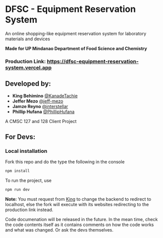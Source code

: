 # DFSC - Equipment Reservation System
An online shopping-like equipment reservation system for laboratory materials and devices

**Made for UP Mindanao Department of Food Science and Chemistry**
### Production Link: https://dfsc-equipment-reservation-system.vercel.app

## Developed by:
* **King Behimino** [@KanadeTachie](https://github.com/KanadeTachie)
* **Jeffer Mezo** [@jeff-mezo](https://github.com/jeff-mezo)
* **Jamze Reyno** [@interstellar](https://github.com/interstellar-0614)
* **Phillip Hufana** [@PhillipHufana](https://github.com/PhillipHufana)

A CMSC 127 and 128 Client Project

## For Devs:
### Local installation
Fork this repo and do the type the following in the console
```bash
npm install
```
To run the project, use
```bash
npm run dev
```
**Note:** You must request from [King](https://github.com/KanadeTachie) to change the backend to redirect to localhost,
else the fork will execute with its websites redirecting to the production link instead.

Code documenation will be released in the future. In the mean time, check the code contents itself as it contains
comments on how the code works and what was changed. Or ask the devs themselves.
